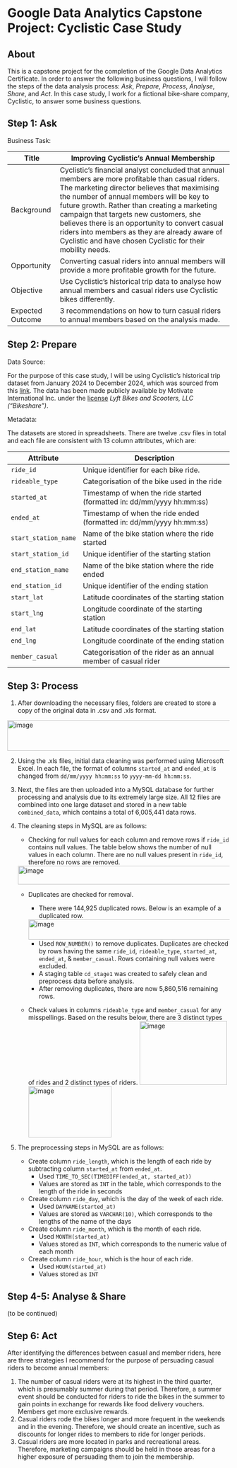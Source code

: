 # Google Data Analytics Capstone Project: Cyclistic Case Study 

## About
This is a capstone project for the completion of the Google Data Analytics Certificate. In order to answer the following business questions, I will follow the steps of the data analysis process: *Ask*, *Prepare*, *Process*, *Analyse*, *Share*, and *Act*.
In this case study, I work for a fictional bike-share company, Cyclistic, to answer some business questions.

## Step 1: Ask
Business Task:

| Title | Improving Cyclistic’s Annual Membership |
| ----------- | ----------- |
| Background | Cyclistic’s financial analyst concluded that annual members are more profitable than casual riders. The marketing director believes that maximising the number of annual members will be key to future growth. Rather than creating a marketing campaign that targets new customers, she believes there is an opportunity to convert casual riders into members as they are already aware of Cyclistic and have chosen Cyclistic for their mobility needs. |
| Opportunity | Converting casual riders into annual members will provide a more profitable growth for the future. |
| Objective | Use Cyclistic’s historical trip data to analyse how annual members and casual riders use Cyclistic bikes differently. |
| Expected Outcome | 3 recommendations on how to turn casual riders to annual members based on the analysis made. |

## Step 2: Prepare
Data Source:

For the purpose of this case study, I will be using Cyclistic’s historical trip dataset from January 2024 to December 2024, which was sourced from this [link](https://divvy-tripdata.s3.amazonaws.com/index.html). The data has been made publicly available by Motivate International Inc. under the [license](https://divvybikes.com/data-license-agreement) *Lyft Bikes and Scooters, LLC (“Bikeshare”)*.

Metadata:

The datasets are stored in spreadsheets. There are twelve .csv files in total and each file are consistent with 13 column attributes, which are:

| Attribute | Description |
| ----- | ----- |
| `ride_id` | Unique identifier for each bike ride. |
| `rideable_type` | Categorisation of the bike used in the ride |
| `started_at` | Timestamp of when the ride started (formatted in: dd/mm/yyyy hh:mm:ss) |
| `ended_at` | Timestamp of when the ride ended (formatted in: dd/mm/yyyy hh:mm:ss) |
| `start_station_name` | Name of the bike station where the ride started |
| `start_station_id` | Unique identifier of the starting station |
| `end_station_name` | Name of the bike station where the ride ended |
| `end_station_id` | Unique identifier of the ending station |
| `start_lat` | Latitude coordinates of the starting station |
| `start_lng` | Longitude coordinate of the starting station |
| `end_lat` | Latitude coordinates of the starting station |
| `end_lng` | Longitude coordinate of the ending station |
| `member_casual` | Categorisation of the rider as an annual member of casual rider |

## Step 3: Process
1. After downloading the necessary files, folders are created to store a copy of the original data in .csv and .xls format.
<img width="940" height="69" alt="image" src="https://github.com/user-attachments/assets/1c0a538e-b18c-4d8f-870f-468890ddbed5" />
   
2. Using the .xls files, initial data cleaning was performed using Microsoft Excel. In each file, the format of columns `started_at` and `ended_at` is changed from `dd/mm/yyyy hh:mm:ss` to `yyyy-mm-dd hh:mm:ss`.
3. Next, the files are then uploaded into a MySQL database for further processing and analysis due to its extremely large size. All 12 files are combined into one large dataset and stored in a new table `combined_data`, which contains a total of 6,005,441 data rows.
4. The cleaning steps in MySQL are as follows:
   - Checking for null values for each column and remove rows if `ride_id` contains null values. The table below shows the number of null values in each column. There are no null values present in `ride_id`, therefore no rows are removed.
   <img width="940" height="42" alt="image" src="https://github.com/user-attachments/assets/acfa0367-3db7-431e-8b24-c8154d4c9024" />
   
   - Duplicates are checked for removal.
     * There were 144,925 duplicated rows. Below is an example of a duplicated row.
     <img width="940" height="46" alt="image" src="https://github.com/user-attachments/assets/e17ce9b2-7485-4e23-b7ec-748da58e0f11" />

     * Used `ROW_NUMBER()` to remove duplicates. Duplicates are checked by rows having the same `ride_id`, `rideable_type`, `started_at`, `ended_at`, & `member_casual`. Rows containing null values were excluded.
     * A staging table `cd_stage1` was created to safely clean and preprocess data before analysis.
     * After removing duplicates, there are now 5,860,516 remaining rows.
   - Check values in columns `rideable_type` and `member_casual` for any misspellings. Based on the results below, there are 3 distinct types of rides and 2 distinct types of riders.
     <img width="198" height="144" alt="image" src="https://github.com/user-attachments/assets/f15e61a5-2025-4438-a005-a0efab854bae" />
     <img width="188" height="116" alt="image" src="https://github.com/user-attachments/assets/ed07d9d2-eb37-4502-a582-6967e54d9b3f" />


5. The preprocessing steps in MySQL are as follows:
   - Create column `ride_length`, which is the length of each ride by subtracting column `started_at` from `ended_at`.
     - Used `TIME_TO_SEC(TIMEDIFF(ended_at, started_at))`
     - Values are stored as `INT` in the table, which corresponds to the length of the ride in seconds
   - Create column `ride_day`, which is the day of the week of each ride.
     * Used `DAYNAME(started_at)`
     * Values are stored as `VARCHAR(10)`, which corresponds to the lengths of the name of the days
   - Create column `ride_month`, which is the month of each ride.
     * Used `MONTH(started_at)`
     * Values stored as `INT`, which corresponds to the numeric value of each month
   - Create column `ride_hour`, which is the hour of each ride.
     * Used `HOUR(started_at)`
     * Values stored as `INT`

## Step 4-5: Analyse & Share
(to be continued)

## Step 6: Act
After identifying the differences between casual and member riders, here are three strategies I recommend for the purpose of persuading casual riders to become annual members:

1. The number of casual riders were at its highest in the third quarter, which is presumably summer during that period. Therefore, a summer event should be conducted for riders to ride the bikes in the summer to gain points in exchange for rewards like food delivery vouchers. Members get more exclusive rewards.
2. Casual riders rode the bikes longer and more frequent in the weekends and in the evening. Therefore, we should create an incentive, such as discounts for longer rides to members to ride for longer periods.
3. Casual riders are more located in parks and recreational areas. Therefore, marketing campaigns should be held in those areas for a higher exposure of persuading them to join the membership.

